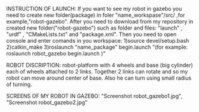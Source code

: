 INSTRUCTION OF LAUNCH:
If you want to see my robot in gazebo you need to create new folder(package) 
in foler "name_workspase"/src/ ,for example,"robot-gazebo". After you need to download from my repository in created
new folder("robot-gazebo") such as folder and files: "launch" , "urdf" , "CMakeLists.txt" and "package.xml".
Then you need to open console and enter comands in you workspace: 
1)source devel/setup.bash
2)catkin_make
3)roslaunch "name_package" begin.launch  "(for example: roslaunch robot_gazebo begin.launch )"

ROBOT DISCRIPTION: robot-platform with 4 wheels and base (big cylinder) each of wheels attached to 2 links. Together 2 links 
can rotate and so my robot can move around center of base. Also he can turn using small radius of turning.

SCREENS OF MY ROBOT IN GAZEBO: "Screenshot robot_gazebo1.jpg", "Screenshot robot_gazebo2.jpg"